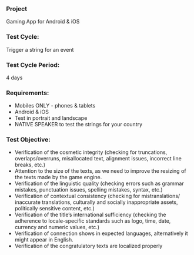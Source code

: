 ### Project

Gaming App for Android & iOS

### Test Cycle:  

Trigger a string for an event 

### Test Cycle Period:

4 days

### Requirements:   
- Mobiles ONLY - phones & tablets
- Android & iOS
- Test in portrait and landscape
- NATIVE SPEAKER to test the strings for your country
 
### Test Objective: 
- Verification of the cosmetic integrity (checking for truncations, overlaps/overruns, misallocated text, alignment issues, incorrect line breaks, etc.)
- Attention to the size of the texts, as we need to improve the resizing of the texts made by the game engine.
- Verification of the linguistic quality (checking errors such as grammar mistakes, punctuation issues, spelling mistakes, syntax, etc.)
- Verification of contextual consistency (checking for mistranslations/ inaccurate translations, culturally and socially inappropriate assets, politically sensitive content, etc.)
- Verification of the title’s international sufficiency (checking the adherence to locale-specific standards such as logo, time, date, currency and numeric values, etc.)
- Verification of connection shows in expected languages, alternatively it might appear in English.
- Verification of the congratulatory texts are localized properly 
